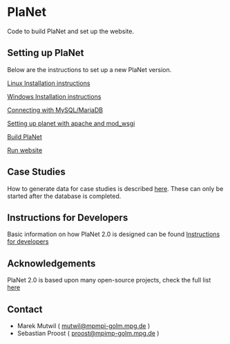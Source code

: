 # PlaNet
Code to build PlaNet and set up the website. 

Setting up PlaNet
-----------------
Below are the instructions to set up a new PlaNet version.

[Linux Installation instructions](docs/install_linux.md)

[Windows Installation instructions](docs/install_windows.md)


[Connecting with MySQL/MariaDB](docs/connect_mysql.md)

[Setting up planet with apache and mod_wsgi](docs/apache_wsgi.md)


[Build PlaNet](docs/building_planet.md)


[Run website](docs/run_website.md)

Case Studies
------------

How to generate data for case studies is described [here](docs/case_studies.md). These can only be started after the
database is completed.

Instructions for Developers
---------------------------

Basic information on how PlaNet 2.0 is designed can be found [Instructions for developers](docs/developer.md)

Acknowledgements
----------------

PlaNet 2.0 is based upon many open-source projects, check the full list [here](docs/acknowledgements.md)


Contact
-------

  * Marek Mutwil ( mutwil@mpmpi-golm.mpg.de )
  * Sebastian Proost ( proost@mpimp-golm.mpg.de )

